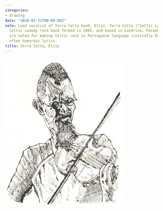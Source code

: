 ```yaml
---
categories:
- drawing
date: "2020-03-31T00:00:00Z"
note: Lead vocalist of Terra Celta band, Elcio. Terra Celta ("Celtic Land") is a Brazilian
  Celtic comedy rock band formed in 2005, and based in Londrina, Paran&aacute;. They
  are noted for making Celtic rock in Portuguese language (initially English), with
  often humorous lyrics.
title: Terra Celta, Elcio
---
```


<img src="/assets/pages/art/images/terra_celta_s_vocal_elcio_by_kinow-dau42sh.png">

